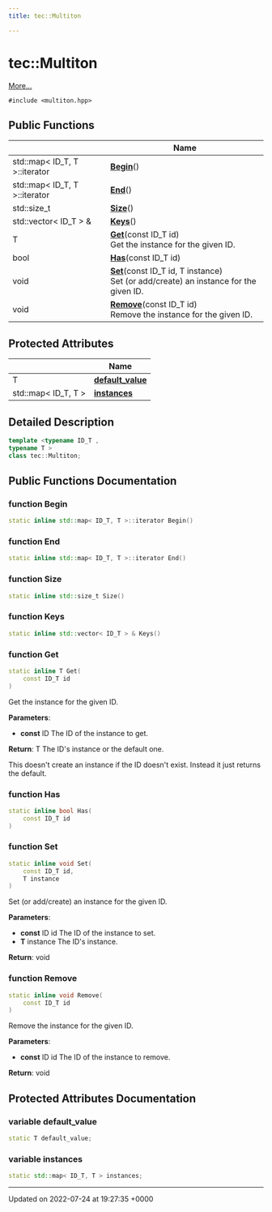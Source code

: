 ```yaml
---
title: tec::Multiton

---
```


# tec::Multiton



 [More...](#detailed-description)


`#include <multiton.hpp>`

## Public Functions

|                | Name           |
| -------------- | -------------- |
| std::map< ID_T, T >::iterator | **[Begin](/engine/Classes/classtec_1_1_multiton/#function-begin)**() |
| std::map< ID_T, T >::iterator | **[End](/engine/Classes/classtec_1_1_multiton/#function-end)**() |
| std::size_t | **[Size](/engine/Classes/classtec_1_1_multiton/#function-size)**() |
| std::vector< ID_T > & | **[Keys](/engine/Classes/classtec_1_1_multiton/#function-keys)**() |
| T | **[Get](/engine/Classes/classtec_1_1_multiton/#function-get)**(const ID_T id)<br>Get the instance for the given ID.  |
| bool | **[Has](/engine/Classes/classtec_1_1_multiton/#function-has)**(const ID_T id) |
| void | **[Set](/engine/Classes/classtec_1_1_multiton/#function-set)**(const ID_T id, T instance)<br>Set (or add/create) an instance for the given ID.  |
| void | **[Remove](/engine/Classes/classtec_1_1_multiton/#function-remove)**(const ID_T id)<br>Remove the instance for the given ID.  |

## Protected Attributes

|                | Name           |
| -------------- | -------------- |
| T | **[default_value](/engine/Classes/classtec_1_1_multiton/#variable-default-value)**  |
| std::map< ID_T, T > | **[instances](/engine/Classes/classtec_1_1_multiton/#variable-instances)**  |

## Detailed Description

```cpp
template <typename ID_T ,
typename T >
class tec::Multiton;
```

## Public Functions Documentation

### function Begin

```cpp
static inline std::map< ID_T, T >::iterator Begin()
```


### function End

```cpp
static inline std::map< ID_T, T >::iterator End()
```


### function Size

```cpp
static inline std::size_t Size()
```


### function Keys

```cpp
static inline std::vector< ID_T > & Keys()
```


### function Get

```cpp
static inline T Get(
    const ID_T id
)
```

Get the instance for the given ID. 

**Parameters**: 

  * **const** ID The ID of the instance to get. 


**Return**: T The ID's instance or the default one. 

This doesn't create an instance if the ID doesn't exist. Instead it just returns the default. 


### function Has

```cpp
static inline bool Has(
    const ID_T id
)
```


### function Set

```cpp
static inline void Set(
    const ID_T id,
    T instance
)
```

Set (or add/create) an instance for the given ID. 

**Parameters**: 

  * **const** ID id The ID of the instance to set. 
  * **T** instance The ID's instance. 


**Return**: void 

### function Remove

```cpp
static inline void Remove(
    const ID_T id
)
```

Remove the instance for the given ID. 

**Parameters**: 

  * **const** ID id The ID of the instance to remove. 


**Return**: void 

## Protected Attributes Documentation

### variable default_value

```cpp
static T default_value;
```


### variable instances

```cpp
static std::map< ID_T, T > instances;
```


-------------------------------

Updated on 2022-07-24 at 19:27:35 +0000
